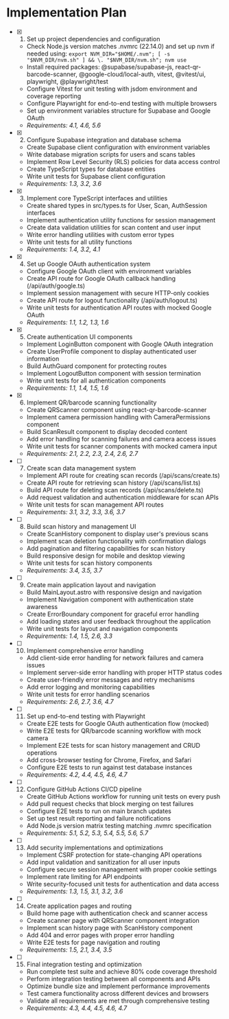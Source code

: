 # Implementation Plan

- [x] 1. Set up project dependencies and configuration
  - Check Node.js version matches .nvmrc (22.14.0) and set up nvm if needed using: `export NVM_DIR="$HOME/.nvm"; [ -s "$NVM_DIR/nvm.sh" ] && \. "$NVM_DIR/nvm.sh"; nvm use`
  - Install required packages: @supabase/supabase-js, react-qr-barcode-scanner, @google-cloud/local-auth, vitest, @vitest/ui, playwright, @playwright/test
  - Configure Vitest for unit testing with jsdom environment and coverage reporting
  - Configure Playwright for end-to-end testing with multiple browsers
  - Set up environment variables structure for Supabase and Google OAuth
  - _Requirements: 4.1, 4.6, 5.6_

- [x] 2. Configure Supabase integration and database schema
  - Create Supabase client configuration with environment variables
  - Write database migration scripts for users and scans tables
  - Implement Row Level Security (RLS) policies for data access control
  - Create TypeScript types for database entities
  - Write unit tests for Supabase client configuration
  - _Requirements: 1.3, 3.2, 3.6_

- [x] 3. Implement core TypeScript interfaces and utilities
  - Create shared types in src/types.ts for User, Scan, AuthSession interfaces
  - Implement authentication utility functions for session management
  - Create data validation utilities for scan content and user input
  - Write error handling utilities with custom error types
  - Write unit tests for all utility functions
  - _Requirements: 1.4, 3.2, 4.1_

- [x] 4. Set up Google OAuth authentication system
  - Configure Google OAuth client with environment variables
  - Create API route for Google OAuth callback handling (/api/auth/google.ts)
  - Implement session management with secure HTTP-only cookies
  - Create API route for logout functionality (/api/auth/logout.ts)
  - Write unit tests for authentication API routes with mocked Google OAuth
  - _Requirements: 1.1, 1.2, 1.3, 1.6_

- [x] 5. Create authentication UI components
  - Implement LoginButton component with Google OAuth integration
  - Create UserProfile component to display authenticated user information
  - Build AuthGuard component for protecting routes
  - Implement LogoutButton component with session termination
  - Write unit tests for all authentication components
  - _Requirements: 1.1, 1.4, 1.5, 1.6_

- [x] 6. Implement QR/barcode scanning functionality

  - Create QRScanner component using react-qr-barcode-scanner
  - Implement camera permission handling with CameraPermissions component
  - Build ScanResult component to display decoded content
  - Add error handling for scanning failures and camera access issues
  - Write unit tests for scanner components with mocked camera input
  - _Requirements: 2.1, 2.2, 2.3, 2.4, 2.6, 2.7_

- [ ] 7. Create scan data management system
  - Implement API route for creating scan records (/api/scans/create.ts)
  - Create API route for retrieving scan history (/api/scans/list.ts)
  - Build API route for deleting scan records (/api/scans/delete.ts)
  - Add request validation and authentication middleware for scan APIs
  - Write unit tests for scan management API routes
  - _Requirements: 3.1, 3.2, 3.3, 3.6, 3.7_

- [ ] 8. Build scan history and management UI
  - Create ScanHistory component to display user's previous scans
  - Implement scan deletion functionality with confirmation dialogs
  - Add pagination and filtering capabilities for scan history
  - Build responsive design for mobile and desktop viewing
  - Write unit tests for scan history components
  - _Requirements: 3.4, 3.5, 3.7_

- [ ] 9. Create main application layout and navigation
  - Build MainLayout.astro with responsive design and navigation
  - Implement Navigation component with authentication state awareness
  - Create ErrorBoundary component for graceful error handling
  - Add loading states and user feedback throughout the application
  - Write unit tests for layout and navigation components
  - _Requirements: 1.4, 1.5, 2.6, 3.3_

- [ ] 10. Implement comprehensive error handling
  - Add client-side error handling for network failures and camera issues
  - Implement server-side error handling with proper HTTP status codes
  - Create user-friendly error messages and retry mechanisms
  - Add error logging and monitoring capabilities
  - Write unit tests for error handling scenarios
  - _Requirements: 2.6, 2.7, 3.6, 4.7_

- [ ] 11. Set up end-to-end testing with Playwright
  - Create E2E tests for Google OAuth authentication flow (mocked)
  - Write E2E tests for QR/barcode scanning workflow with mock camera
  - Implement E2E tests for scan history management and CRUD operations
  - Add cross-browser testing for Chrome, Firefox, and Safari
  - Configure E2E tests to run against test database instances
  - _Requirements: 4.2, 4.4, 4.5, 4.6, 4.7_

- [ ] 12. Configure GitHub Actions CI/CD pipeline
  - Create GitHub Actions workflow for running unit tests on every push
  - Add pull request checks that block merging on test failures
  - Configure E2E tests to run on main branch updates
  - Set up test result reporting and failure notifications
  - Add Node.js version matrix testing matching .nvmrc specification
  - _Requirements: 5.1, 5.2, 5.3, 5.4, 5.5, 5.6, 5.7_

- [ ] 13. Add security implementations and optimizations
  - Implement CSRF protection for state-changing API operations
  - Add input validation and sanitization for all user inputs
  - Configure secure session management with proper cookie settings
  - Implement rate limiting for API endpoints
  - Write security-focused unit tests for authentication and data access
  - _Requirements: 1.3, 1.5, 3.1, 3.2, 3.6_

- [ ] 14. Create application pages and routing
  - Build home page with authentication check and scanner access
  - Create scanner page with QRScanner component integration
  - Implement scan history page with ScanHistory component
  - Add 404 and error pages with proper error handling
  - Write E2E tests for page navigation and routing
  - _Requirements: 1.5, 2.1, 3.4, 3.5_

- [ ] 15. Final integration testing and optimization
  - Run complete test suite and achieve 80% code coverage threshold
  - Perform integration testing between all components and APIs
  - Optimize bundle size and implement performance improvements
  - Test camera functionality across different devices and browsers
  - Validate all requirements are met through comprehensive testing
  - _Requirements: 4.3, 4.4, 4.5, 4.6, 4.7_
